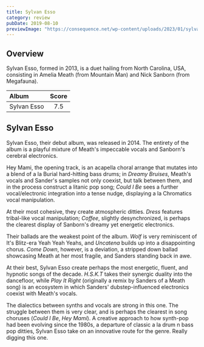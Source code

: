 ```yaml
---
title: Sylvan Esso
category: review
pubDate: 2019-08-10
previewImage: "https://consequence.net/wp-content/uploads/2023/01/sylvan-esso-2023-tour.jpg?quality=80&w=1031&h=580&crop=1&resize=1031%2C580&strip"
---
```


## Overview
Sylvan Esso, formed in 2013, is a duet hailing from North Carolina, USA, consisting in Amelia Meath (from Mountain Man) and Nick Sanborn (from Megafauna).

| Album  | Score |
| :--- | :--: |
| Sylvan Esso |  7.5 |

## Sylvan Esso


Sylvan Esso, their debut album, was released in 2014. The entirety of the album is a playful mixture of Meath's impeccable vocals and Sanborn's cerebral electronics.

Hey Mami, the opening track, is an acapella choral arrange that mutates into a blend of  a la Burial  hard-hitting bass drums; in *Dreamy Bruises*, Meath's vocals and Sander's samples not only coexist, but talk between them, and in the process construct a litanic pop song; *Could I Be* sees a further vocal/electronic integration into a tense nudge, displaying a la Chromatics vocal manipulation.

At their most cohesive, they create atmospheric ditties. *Dress* features tribal-like vocal manipulation; *Coffee*, slightly desynchronized, is perhaps the clearest display of Sanborn's dreamy yet energetic electronics.

Their ballads are the weakest point of the album. *Wolf* is very reminiscent of It's Blitz-era Yeah Yeah Yeahs, and *Uncatena* builds up into a disappointing chorus. *Come Down*, however, is a deviation, a stripped down ballad showcasing Meath at her most fragile, and Sanders standing back in awe.

At their best, Sylvan Esso create perhaps the most energetic, fluent, and hypnotic songs of  the decade. *H.S.K.T* takes their synergic duality into the dancefloor, while *Play It Right* (originally a remix by Sanders of a Meath song) is an ecosystem in which Sanders' dubstep-influenced electronics coexist with Meath's vocals.

The dialectics between synths and vocals are strong in this one. The struggle between them is very clear, and is perhaps the clearest in song choruses (*Could I Be*, *Hey Mami*). A creative approach to how synth-pop had been evolving since the 1980s, a departure of classic a la drum n bass pop ditties, Sylvan Esso take on an innovative route for the genre. Really digging this one.
